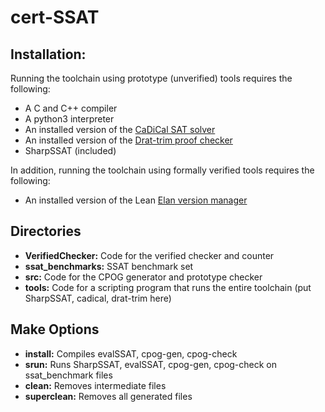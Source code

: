 # cert-SSAT 

## Installation:

Running the toolchain using prototype (unverified) tools requires the following:

* A C and C++ compiler
* A python3 interpreter
* An installed version of the [CaDiCal SAT solver](https://github.com/arminbiere/cadical)
* An installed version of the [Drat-trim proof checker](https://github.com/marijnheule/drat-trim)
* SharpSSAT (included)

In addition, running the toolchain using formally verified tools requires the following:

* An installed version of the Lean [Elan version manager](https://github.com/leanprover/elan)

## Directories
* **VerifiedChecker:**
    Code for the verified checker and counter
* **ssat_benchmarks:**
    SSAT benchmark set
* **src:**
    Code for the CPOG generator and prototype checker
* **tools:**
    Code for a scripting program that runs the entire toolchain (put SharpSSAT, cadical, drat-trim here)

## Make Options

* **install:**
    Compiles evalSSAT, cpog-gen, cpog-check
* **srun:**
    Runs SharpSSAT, evalSSAT, cpog-gen, cpog-check on ssat_benchmark files
* **clean:**
    Removes intermediate files
* **superclean:**
    Removes all generated files
